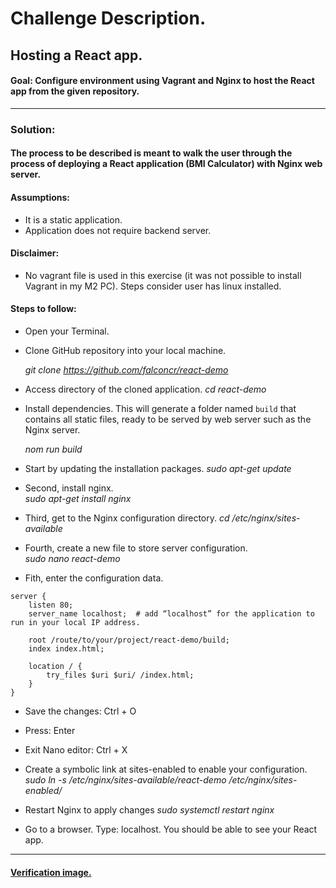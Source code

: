 # **Challenge Description.**
## Hosting a React app.
#### **Goal:** Configure environment using Vagrant and Nginx to host the React app from the given repository.
---
### Solution:

#### The process to be described is meant to walk the user through the process of deploying a React application (BMI Calculator) with Nginx web server.

#### **Assumptions:** 
- It is a static application.
- Application does not require backend server.

#### **Disclaimer:**
- No vagrant file is used in this exercise (it was not possible to install Vagrant in my M2 PC). Steps consider user has linux installed.

#### **Steps to follow:**
- Open your Terminal.

- Clone GitHub repository into your local machine.

    _git clone https://github.com/falconcr/react-demo_

- Access directory of the cloned application.
    _cd react-demo_

- Install dependencies. This will generate a folder named `build` that contains all static files, ready to be served by web server such as the Nginx server.

    _nom run build_

- Start by updating the installation packages.
    _sudo apt-get update_

- Second, install nginx.    
    _sudo apt-get install nginx_

- Third, get to the Nginx configuration directory.
    _cd /etc/nginx/sites-available_

- Fourth, create a new file to store server configuration.   
    _sudo nano react-demo_

- Fith, enter the configuration data.
```
server {
    listen 80;
    server_name localhost;  # add “localhost” for the application to run in your local IP address.

    root /route/to/your/project/react-demo/build;
    index index.html;

    location / {
        try_files $uri $uri/ /index.html;
    }
}
```
- Save the changes: Ctrl + O
- Press: Enter
- Exit Nano editor: Ctrl + X

- Create a symbolic link at sites-enabled to enable your configuration.    
_sudo ln -s /etc/nginx/sites-available/react-demo /etc/nginx/sites-enabled/_

- Restart Nginx to apply changes
_sudo systemctl restart nginx_

- Go to a browser. Type: localhost. 
You should be able to see your React app.
---

#### [Verification image.](https://github.com/FreCalvo/CloudStation/blob/main/Web_Servers/React_app.png)
